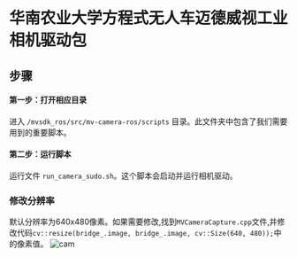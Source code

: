 # 华南农业大学方程式无人车迈德威视工业相机驱动包
## 步骤
#### 第一步：打开相应目录
进入 `/mvsdk_ros/src/mv-camera-ros/scripts` 目录。此文件夹中包含了我们需要用到的重要脚本。
#### 第二步：运行脚本
运行文件 `run_camera_sudo.sh`。这个脚本会启动并运行相机驱动。
### 修改分辨率
默认分辨率为640x480像素。如果需要修改,找到`MVCameraCapture.cpp`文件,并修改代码`cv::resize(bridge_.image, bridge_.image, cv::Size(640, 480));`中的像素值。
![cam](https://github.com/luojiatao/mvsdk_ros/assets/108130094/318eb644-e0fc-42dd-b32e-dcd2afa26b7a)

